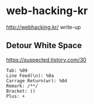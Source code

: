 # web-hacking-kr
http://webhacking.kr/ write-up

## Detour White Space
https://suspected.tistory.com/30

```
Tab: %09
Line Feed(\n): %0a
Carrage Return(wr): %0d
Remark: /**/
Bracket: ()
Plus: +
```
